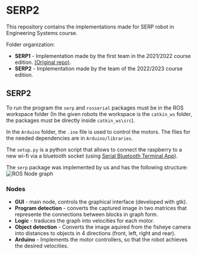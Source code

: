 # SERP2

This repository contains the implementations made for SERP robot in Engineering Systems course. 

Folder organization:
 - **SERP1** - Implementation made by the first team in the 2021/2022 course edition. [(Original repo)](https://github.com/jorgef1299/SERP).
 - **SERP2** - Implementation made by the team of the 2022/2023 course edition.

 ## SERP2
 To run the program the `serp` and `rosserial` packages must be in the ROS workspace folder (In the given robots the workspace is  the `catkin_ws` folder, the packages must be directly inside `catkin_ws\src`).

In the `Arduino` folder, the `.ino` file is used to control the motors. The files for the needed dependencies are in `Arduino/libraries`.

The `setup.py` is a python script that allows to connect the raspberry to a new wi-fi via a bluetooth socket (using [Serial Bluetooth Terminal App](https://play.google.com/store/apps/details?id=de.kai_morich.serial_bluetooth_terminal&hl=pt_PT&gl=US)).

The `serp` package was implemented by us and has the following structure:
![ROS Node graph](/serp/extras/ROS_diagram.drawio.png)

### Nodes
 - **GUI** - main node, controls the graphical interface (developed with gtk).
 - **Program detection** - converts the captured image in two matrices that represente the connections between blocks in graph form.
 - **Logic** - traduces the graph into velocities for each motor.
 - **Object detection** -  Converts the image aquired from the fisheye camera into distances to objects in 4 directions (front, left, right and rear).
 - **Arduino** - Implements the motor controllers, so that the robot achieves the desired velocities.

